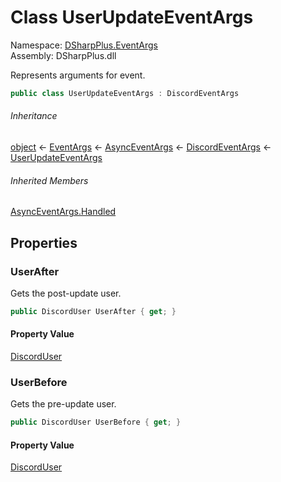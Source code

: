 # Class UserUpdateEventArgs

Namespace: [DSharpPlus.EventArgs](DSharpPlus.EventArgs.md)  
Assembly: DSharpPlus.dll

Represents arguments for <xref href="DSharpPlus.DiscordClient.UserUpdated" data-throw-if-not-resolved="false"></xref> event.

```csharp
public class UserUpdateEventArgs : DiscordEventArgs
```

###### Inheritance

[object](https://learn.microsoft.com/dotnet/api/system.object) ← 
[EventArgs](https://learn.microsoft.com/dotnet/api/system.eventargs) ← 
[AsyncEventArgs](DSharpPlus.AsyncEvents.AsyncEventArgs.md) ← 
[DiscordEventArgs](DSharpPlus.EventArgs.DiscordEventArgs.md) ← 
[UserUpdateEventArgs](DSharpPlus.EventArgs.UserUpdateEventArgs.md)

###### Inherited Members

[AsyncEventArgs.Handled](DSharpPlus.AsyncEvents.AsyncEventArgs.md\#DSharpPlus\_AsyncEvents\_AsyncEventArgs\_Handled)

## Properties

### <a id="DSharpPlus_EventArgs_UserUpdateEventArgs_UserAfter"></a>UserAfter

Gets the post-update user.

```csharp
public DiscordUser UserAfter { get; }
```

#### Property Value

[DiscordUser](DSharpPlus.Entities.DiscordUser.md)

### <a id="DSharpPlus_EventArgs_UserUpdateEventArgs_UserBefore"></a>UserBefore

Gets the pre-update user.

```csharp
public DiscordUser UserBefore { get; }
```

#### Property Value

[DiscordUser](DSharpPlus.Entities.DiscordUser.md)

